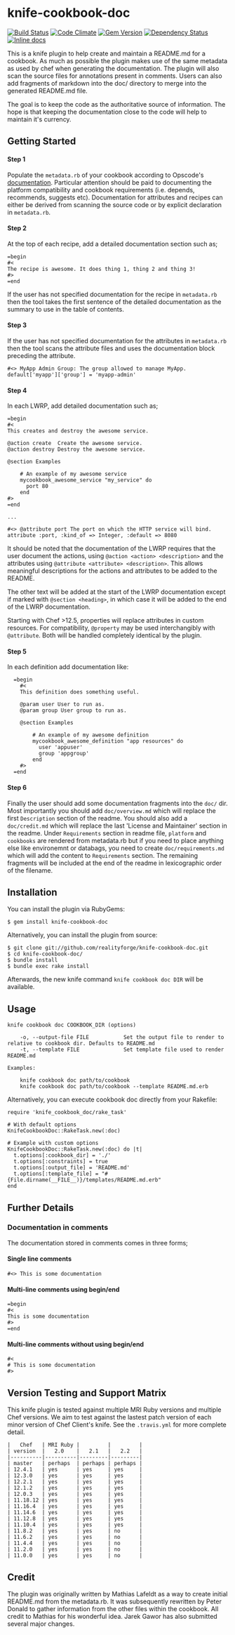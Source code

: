 # knife-cookbook-doc

[![Build Status](http://img.shields.io/travis/realityforge/knife-cookbook-doc.svg)](https://travis-ci.org/realityforge/knife-cookbook-doc)
[![Code Climate](https://codeclimate.com/github/realityforge/knife-cookbook-doc/badges/gpa.svg)](https://codeclimate.com/github/realityforge/knife-cookbook-doc)
[![Gem Version](https://badge.fury.io/rb/knife-cookbook-doc.svg)](http://badge.fury.io/rb/knife-cookbook-doc)
[![Dependency Status](https://gemnasium.com/realityforge/knife-cookbook-doc.svg)](https://gemnasium.com/realityforge/knife-cookbook-doc)
[![Inline docs](http://inch-ci.org/github/realityforge/knife-cookbook-doc.svg)](http://inch-ci.org/github/realityforge/knife-cookbook-doc)


This is a knife plugin to help create and maintain a README.md for a cookbook.
As much as possible the plugin makes use of the same metadata as used by chef
when generating the documentation. The plugin will also scan the source files
for annotations present in comments. Users can also add fragments of markdown
into the doc/ directory to merge into the generated README.md file.

The goal is to keep the code as the authoritative source of information. The
hope is that keeping the documentation close to the code will help to maintain
it's currency.

## Getting Started

#### Step 1

Populate the `metadata.rb` of your cookbook according to Opscode's
[documentation](https://docs.chef.io/config_rb_metadata.html). Particular
attention should be paid to documenting the platform compatibility and
cookbook requirements (i.e. depends, recommends, suggests etc). Documentation
for attributes and recipes can either be derived from scanning the source
code or by explicit declaration in `metadata.rb`.

#### Step 2

At the top of each recipe, add a detailed documentation section such as;

    =begin
    #<
    The recipe is awesome. It does thing 1, thing 2 and thing 3!
    #>
    =end

If the user has not specified documentation for the recipe in `metadata.rb`
then the tool takes the first sentence of the detailed documentation as the
summary to use in the table of contents.

#### Step 3

If the user has not specified documentation for the attributes in `metadata.rb`
then the tool scans the attribute files and uses the documentation block
preceding the attribute.

    #<> MyApp Admin Group: The group allowed to manage MyApp.
    default['myapp']['group'] = 'myapp-admin'

#### Step 4

In each LWRP, add detailed documentation such as;

    =begin
    #<
    This creates and destroy the awesome service.

    @action create  Create the awesome service.
    @action destroy Destroy the awesome service.

    @section Examples

        # An example of my awesome service
        mycookbook_awesome_service "my_service" do
          port 80
        end
    #>
    =end

    ...

    #<> @attribute port The port on which the HTTP service will bind.
    attribute :port, :kind_of => Integer, :default => 8080

It should be noted that the documentation of the LWRP requires that the user
document the actions, using `@action <action> <description>` and the attributes
using `@attribute <attribute> <description>`. This allows meaningful
descriptions for the actions and attributes to be added to the README.

The other text will be added at the start of the LWRP documentation
except if marked with `@section <heading>`, in which case it will be added
to the end of the LWRP documentation.

Starting with Chef >12.5, properties will replace attributes in custom
resources. For compatibility, `@property` may be used interchangibly with
`@attribute`. Both will be handled completely identical by the plugin.

#### Step 5

In each definition add documentation like:

      =begin
        #<
        This definition does something useful.

        @param user User to run as.
        @param group User group to run as.

        @section Examples

            # An example of my awesome definition
            mycookbook_awesome_definition "app resources" do
              user 'appuser'
              group 'appgroup'
            end
        #>
      =end


#### Step 6

Finally the user should add some documentation fragments into the `doc/` dir.
Most importantly you should add `doc/overview.md` which will replace the first
`Description` section of the readme. You should also add a `doc/credit.md` which
will replace the last 'License and Maintainer' section in the readme. Under `Requirements` 
section in readme file, `platform` and `cookbooks` are rendered from metadata.rb but if you need to place
anything else like environemnt or databags, you need to create `doc/requirements.md` which will 
add the content to `Requirements` section. The remaining fragments will be included at the end 
of the readme in lexicographic order of the filename.

## Installation

You can install the plugin via RubyGems:

    $ gem install knife-cookbook-doc

Alternatively, you can install the plugin from source:

    $ git clone git://github.com/realityforge/knife-cookbook-doc.git
    $ cd knife-cookbook-doc/
    $ bundle install
    $ bundle exec rake install

Afterwards, the new knife command `knife cookbook doc DIR` will be available.

## Usage

    knife cookbook doc COOKBOOK_DIR (options)

        -o, --output-file FILE           Set the output file to render to relative to cookbook dir. Defaults to README.md
        -t, --template FILE              Set template file used to render README.md

    Examples:

        knife cookbook doc path/to/cookbook
        knife cookbook doc path/to/cookbook --template README.md.erb

Alternatively, you can execute cookbook doc directly from your Rakefile:

    require 'knife_cookbook_doc/rake_task'

    # With default options
    KnifeCookbookDoc::RakeTask.new(:doc)

    # Example with custom options
    KnifeCookbookDoc::RakeTask.new(:doc) do |t|
      t.options[:cookbook_dir] = './'
      t.options[:constraints] = true
      t.options[:output_file] = 'README.md'
      t.options[:template_file] = "#{File.dirname(__FILE__)}/templates/README.md.erb"
    end

## Further Details

### Documentation in comments

The documentation stored in comments comes in three forms;

#### Single line comments

    #<> This is some documentation

#### Multi-line comments using begin/end

    =begin
    #<
    This is some documentation
    #>
    =end

#### Multi-line comments without using begin/end

    #<
    # This is some documentation
    #>

## Version Testing and Support Matrix

This knife plugin is tested against multiple MRI Ruby versions and multiple
Chef versions. We aim to test against the lastest patch version of each minor
version of Chef Client's knife. See the `.travis.yml` for more complete detail.

```
|   Chef   | MRI Ruby |         |         |
| version  |   2.0    |   2.1   |   2.2   |
|----------|----------|---------|---------|
| master   | perhaps  | perhaps | perhaps |
| 12.4.1   | yes      | yes     | yes     |
| 12.3.0   | yes      | yes     | yes     |
| 12.2.1   | yes      | yes     | yes     |
| 12.1.2   | yes      | yes     | yes     |
| 12.0.3   | yes      | yes     | yes     |
| 11.18.12 | yes      | yes     | yes     |
| 11.16.4  | yes      | yes     | yes     |
| 11.14.6  | yes      | yes     | yes     |
| 11.12.8  | yes      | yes     | yes     |
| 11.10.4  | yes      | yes     | yes     |
| 11.8.2   | yes      | yes     | no      |
| 11.6.2   | yes      | yes     | no      |
| 11.4.4   | yes      | yes     | no      |
| 11.2.0   | yes      | yes     | no      |
| 11.0.0   | yes      | yes     | no      |
```

## Credit

The plugin was originally written by Mathias Lafeldt as a way to create
initial README.md from the metadata.rb. It was subsequently rewritten by
Peter Donald to gather information from the other files within the cookbook.
All credit to Mathias for his wonderful idea. Jarek Gawor has also submitted
several major changes.
